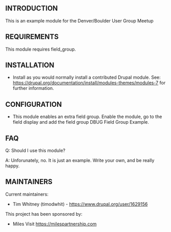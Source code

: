 INTRODUCTION
------------
This is an example module for the Denver/Boulder User Group Meetup


REQUIREMENTS
------------
This module requires field_group.


INSTALLATION
------------
 * Install as you would normally install a contributed Drupal module. See:
   https://drupal.org/documentation/install/modules-themes/modules-7
   for further information.


CONFIGURATION
-------------
 * This module enables an extra field group. Enable the module, go to the field
   display and add the field group DBUG Field Group Example.


FAQ
---
Q: Should I use this module?

A: Unforunately, no. It is just an example. Write your own, and be really happy.


MAINTAINERS
-----------
Current maintainers:
 * Tim Whitney (timodwhit) - https://www.drupal.org/user/1629156


This project has been sponsored by:
 * Miles
 Visit https://milespartnership.com
